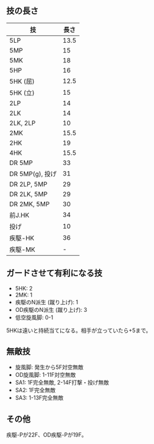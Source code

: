 ## 技の長さ

| 技              | 長さ |
| --------------- | ---- |
| 5LP             | 13.5 |
| 5MP             | 15   |
| 5MK             | 18   |
| 5HP             | 16   |
| 5HK (屈)        | 12.5 |
| 5HK (立)        | 15   |
| 2LP             | 14   |
| 2LK             | 14   |
| 2LK, 2LP        | 10   |
| 2MK             | 15.5 |
| 2HK             | 19   |
| 4HK             | 15.5 |
| DR 5MP          | 33   |
| DR 5MP(g), 投げ | 31   |
| DR 2LP, 5MP     | 29   |
| DR 2LK, 5MP     | 29   |
| DR 2MK, 5MP     | 30   |
| 前J.HK          | 34   |
| 投げ            | 10   |
| 疾駆-HK         | 36   |
| 疾駆-MK         | -    |

## ガードさせて有利になる技

- 5HK: 2
- 2MK: 1
- 疾駆のN派生 (蹴り上げ): 1
- OD疾駆のN派生 (蹴り上げ): 3
- 低空旋風脚: 0-1

5HKは遠いと持続当てになる。相手が立っていたら+5まで。

## 無敵技

- 旋風脚: 発生から5F対空無敵
- OD旋風脚: 1-11F対空無敵
- SA1: 1F完全無敵, 2-14F打撃・投げ無敵
- SA2: 1F完全無敵
- SA3: 1-13F完全無敵

## その他

疾駆-Pが22F、OD疾駆-Pが19F。
